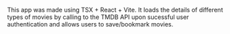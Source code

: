This app was made using TSX + React + Vite.
It loads the details of different types of movies by calling to the TMDB API upon sucessful user authentication and allows users to save/bookmark movies.
